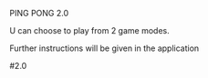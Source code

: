 PING PONG 2.0

U can choose to play from 2 game modes.

Further instructions will be given in the application

#2.0
